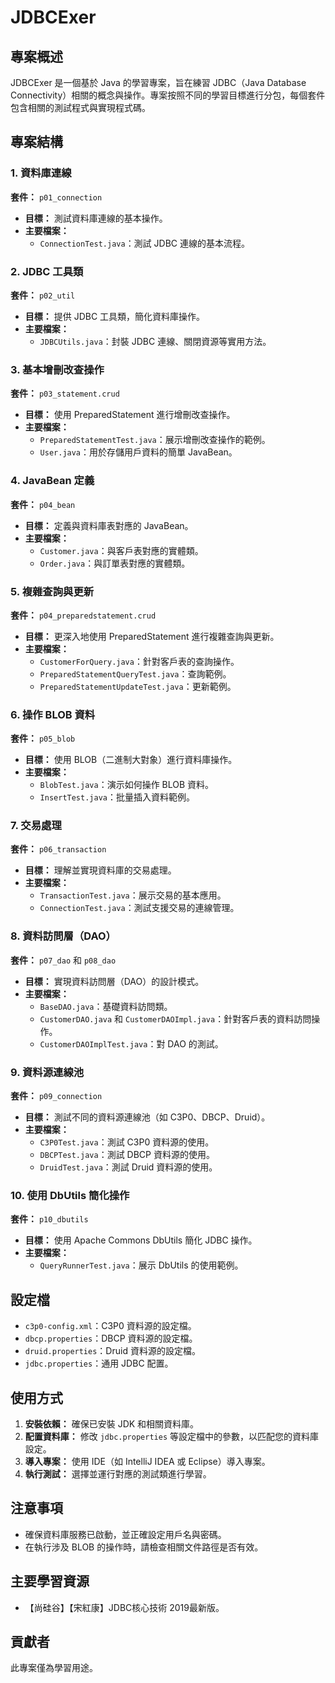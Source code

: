 # JDBCExer

## 專案概述

JDBCExer 是一個基於 Java 的學習專案，旨在練習 JDBC（Java Database Connectivity）相關的概念與操作。專案按照不同的學習目標進行分包，每個套件包含相關的測試程式與實現程式碼。


## 專案結構

### 1. 資料庫連線

**套件：** `p01_connection`

- **目標：** 測試資料庫連線的基本操作。
- **主要檔案：**
  - `ConnectionTest.java`：測試 JDBC 連線的基本流程。

### 2. JDBC 工具類

**套件：** `p02_util`

- **目標：** 提供 JDBC 工具類，簡化資料庫操作。
- **主要檔案：**
  - `JDBCUtils.java`：封裝 JDBC 連線、關閉資源等實用方法。

### 3. 基本增刪改查操作

**套件：** `p03_statement.crud`

- **目標：** 使用 PreparedStatement 進行增刪改查操作。
- **主要檔案：**
  - `PreparedStatementTest.java`：展示增刪改查操作的範例。
  - `User.java`：用於存儲用戶資料的簡單 JavaBean。

### 4. JavaBean 定義

**套件：** `p04_bean`

- **目標：** 定義與資料庫表對應的 JavaBean。
- **主要檔案：**
  - `Customer.java`：與客戶表對應的實體類。
  - `Order.java`：與訂單表對應的實體類。

### 5. 複雜查詢與更新

**套件：** `p04_preparedstatement.crud`

- **目標：** 更深入地使用 PreparedStatement 進行複雜查詢與更新。
- **主要檔案：**
  - `CustomerForQuery.java`：針對客戶表的查詢操作。
  - `PreparedStatementQueryTest.java`：查詢範例。
  - `PreparedStatementUpdateTest.java`：更新範例。

### 6. 操作 BLOB 資料

**套件：** `p05_blob`

- **目標：** 使用 BLOB（二進制大對象）進行資料庫操作。
- **主要檔案：**
  - `BlobTest.java`：演示如何操作 BLOB 資料。
  - `InsertTest.java`：批量插入資料範例。

### 7. 交易處理

**套件：** `p06_transaction`

- **目標：** 理解並實現資料庫的交易處理。
- **主要檔案：**
  - `TransactionTest.java`：展示交易的基本應用。
  - `ConnectionTest.java`：測試支援交易的連線管理。

### 8. 資料訪問層（DAO）

**套件：** `p07_dao` 和 `p08_dao`

- **目標：** 實現資料訪問層（DAO）的設計模式。
- **主要檔案：**
  - `BaseDAO.java`：基礎資料訪問類。
  - `CustomerDAO.java` 和 `CustomerDAOImpl.java`：針對客戶表的資料訪問操作。
  - `CustomerDAOImplTest.java`：對 DAO 的測試。

### 9. 資料源連線池

**套件：** `p09_connection`

- **目標：** 測試不同的資料源連線池（如 C3P0、DBCP、Druid）。
- **主要檔案：**
  - `C3P0Test.java`：測試 C3P0 資料源的使用。
  - `DBCPTest.java`：測試 DBCP 資料源的使用。
  - `DruidTest.java`：測試 Druid 資料源的使用。

### 10. 使用 DbUtils 簡化操作

**套件：** `p10_dbutils`

- **目標：** 使用 Apache Commons DbUtils 簡化 JDBC 操作。
- **主要檔案：**
  - `QueryRunnerTest.java`：展示 DbUtils 的使用範例。

## 設定檔

- `c3p0-config.xml`：C3P0 資料源的設定檔。
- `dbcp.properties`：DBCP 資料源的設定檔。
- `druid.properties`：Druid 資料源的設定檔。
- `jdbc.properties`：通用 JDBC 配置。

## 使用方式

1. **安裝依賴：** 確保已安裝 JDK 和相關資料庫。
2. **配置資料庫：** 修改 `jdbc.properties` 等設定檔中的參數，以匹配您的資料庫設定。
3. **導入專案：** 使用 IDE（如 IntelliJ IDEA 或 Eclipse）導入專案。
4. **執行測試：** 選擇並運行對應的測試類進行學習。

## 注意事項

- 確保資料庫服務已啟動，並正確設定用戶名與密碼。
- 在執行涉及 BLOB 的操作時，請檢查相關文件路徑是否有效。

## 主要學習資源

- 【尚硅谷】【宋紅康】JDBC核心技術 2019最新版。

## 貢獻者

此專案僅為學習用途。
